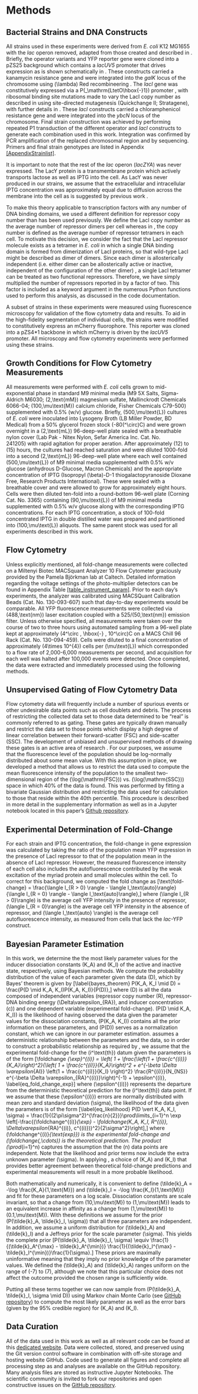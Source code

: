 # Methods

## Bacterial Strains and DNA Constructs

All strains used in these experiments were derived from *E. coli* K12
MG1655 with the *lac* operon removed, adapted from those created and
described in . Briefly, the operator variants and YFP reporter gene were
cloned into a pZS25 background which contains a *lacUV5* promoter that
drives expression as is shown schematically in . These constructs
carried a kanamycin resistance gene and were integrated into the *galK*
locus of the chromosome using \(\lambda\) Red recombineering . The
*lacI* gene was constitutively expressed via a
P\(_\mathrm{LtetO\hbox{-}1}\) promoter , with ribosomal binding site
mutations made to vary the LacI copy number as described in  using
site-directed mutagenesis (Quickchange II; Stratagene), with further
details in . These <span>*lacI*</span> constructs carried a
chloramphenicol resistance gene and were integrated into the *ybcN*
locus of the chromosome. Final strain construction was achieved by
performing repeated P1 transduction  of the different operator and
*lacI* constructs to generate each combination used in this work.
Integration was confirmed by PCR amplification of the replaced
chromosomal region and by sequencing. Primers and final strain genotypes
are listed in Appendix [\[AppendixStrainlist\]](#AppendixStrainlist).

It is important to note that the rest of the *lac* operon (*lacZYA*) was
never expressed. The LacY protein is a transmembrane protein which
actively transports lactose as well as IPTG into the cell. As LacY was
never produced in our strains, we assume that the extracellular and
intracellular IPTG concentration was approximately equal due to
diffusion across the membrane into the cell as is suggested by previous
work .

To make this theory applicable to transcription factors with any number
of DNA binding domains, we used a different definition for repressor
copy number than has been used previously. We define the LacI copy
number as the average number of repressor dimers per cell whereas in ,
the copy number is defined as the average number of repressor tetramers
in each cell. To motivate this decision, we consider the fact that the
LacI repressor molecule exists as a tetramer in *E. coli*  in which a
single DNA binding domain is formed from dimerization of LacI proteins,
so that wild-type LacI might be described as dimer of dimers. Since each
dimer is allosterically independent (i.e. either dimer can be
allosterically active or inactive, independent of the configuration of
the other dimer) , a single LacI tetramer can be treated as two
functional repressors. Therefore, we have simply multiplied the number
of repressors reported in  by a factor of two. This factor is included
as a keyword argument in the numerous Python functions used to perform
this analysis, as discussed in the code documentation.

A subset of strains in these experiments were measured using
fluorescence microscopy for validation of the flow cytometry data and
results. To aid in the high-fidelity segmentation of individual cells,
the strains were modified to constitutively express an mCherry
fluorophore. This reporter was cloned into a pZS4\*1 backbone  in which
mCherry is driven by the *lacUV5* promoter. All microscopy and flow
cytometry experiments were performed using these strains.

## Growth Conditions for Flow Cytometry Measurements

All measurements were performed with *E. coli* cells grown to
mid-exponential phase in standard M9 minimal media (M9 5X Salts,
Sigma-Aldrich M6030; \(2\,\text{mM}\) magnesium sulfate, Mallinckrodt
Chemicals 6066-04; \(100\,\mu\text{M}\) calcium chloride, Fisher
Chemicals C79-500) supplemented with 0.5% (w/v) glucose. Briefly,
\(500\,\mu\text{L}\) cultures of *E. coli* were inoculated into Lysogeny
Broth (LB Miller Powder, BD Medical) from a 50% glycerol frozen stock
(-80\(^\circ\)C) and were grown overnight in a \(2\,\text{mL}\)
96-deep-well plate sealed with a breathable nylon cover (Lab Pak - Nitex
Nylon, Sefar America Inc. Cat. No. 241205) with rapid agitation for
proper aeration. After approximately \(12\) to \(15\) hours, the
cultures had reached saturation and were diluted 1000-fold into a second
\(2\,\text{mL}\) 96-deep-well plate where each well contained
\(500\,\mu\text{L}\) of M9 minimal media supplemented with 0.5% w/v
glucose (anhydrous D-Glucose, Macron Chemicals) and the appropriate
concentration of IPTG (Isopropyl \(\beta\)-D-1 thiogalactopyranoside
Dioxane Free, Research Products International). These were sealed with a
breathable cover and were allowed to grow for approximately eight hours.
Cells were then diluted ten-fold into a round-bottom 96-well plate
(Corning Cat. No. 3365) containing \(90\,\mu\text{L}\) of M9 minimal
media supplemented with 0.5% w/v glucose along with the corresponding
IPTG concentrations. For each IPTG concentration, a stock of 100-fold
concentrated IPTG in double distilled water was prepared and partitioned
into \(100\,\mu\text{L}\) aliquots. The same parent stock was used for
all experiments described in this work.

## Flow Cytometry

Unless explicitly mentioned, all fold-change measurements were collected
on a Miltenyi Biotec MACSquant Analyzer 10 Flow Cytometer graciously
provided by the Pamela Björkman lab at Caltech. Detailed information
regarding the voltage settings of the photo-multiplier detectors can be
found in Appendix Table
[\[table\_instrument\_param\]](#table_instrument_param). Prior to each
day’s experiments, the analyzer was calibrated using MACSQuant
Calibration Beads (Cat. No. 130-093-607) such that day-to-day
experiments would be comparable. All YFP fluorescence measurements were
collected via \(488\,\text{nm}\) laser excitation coupled with a
525/\(50\,\text{nm}\) emission filter. Unless otherwise specified, all
measurements were taken over the course of two to three hours using
automated sampling from a 96-well plate kept at approximately
\(4^\circ \, \hbox{-} \,
10^\circ\)C on a MACS Chill 96 Rack (Cat. No. 130-094-459). Cells were
diluted to a final concentration of approximately \(4\times 10^{4}\)
cells per \(\mu\text{L}\) which corresponded to a flow rate of
2,000-6,000 measurements per second, and acquisition for each well was
halted after 100,000 events were detected. Once completed, the data were
extracted and immediately processed using the following methods.

## Unsupervised Gating of Flow Cytometry Data

Flow cytometry data will frequently include a number of spurious events
or other undesirable data points such as cell doublets and debris. The
process of restricting the collected data set to those data determined
to be “real” is commonly referred to as gating. These gates are
typically drawn manually  and restrict the data set to those points
which display a high degree of linear correlation between their
forward-scatter (FSC) and side-scatter (SSC). The development of
unbiased and unsupervised methods of drawing these gates is an active
area of research . For our purposes, we assume that the fluorescence
level of the population should be log-normally distributed about some
mean value. With this assumption in place, we developed a method that
allows us to restrict the data used to compute the mean fluorescence
intensity of the population to the smallest two-dimensional region of
the \(\log(\mathrm{FSC})\) vs. \(\log(\mathrm{SSC})\) space in which 40%
of the data is found. This was performed by fitting a bivariate Gaussian
distribution and restricting the data used for calculation to those that
reside within the 40th percentile. This procedure is described in more
detail in the supplementary information as well as in a Jupyter notebook
located in this paper’s [Github
repository](https://rpgroup-pboc.github.io/mwc_induction/code/notebooks/unsupervised_gating.html).

## Experimental Determination of Fold-Change

For each strain and IPTG concentration, the fold-change in gene
expression was calculated by taking the ratio of the population mean YFP
expression in the presence of LacI repressor to that of the population
mean in the absence of LacI repressor. However, the measured
fluorescence intensity of each cell also includes the autofluorescence
contributed by the weak excitation of the myriad protein and small
molecules within the cell. To correct for this background, we computed
the fold change as
\[\text{fold-change} = \frac{\langle I_{R > 0} \rangle - \langle I_\text{auto}\rangle}{\langle I_{R = 0} \rangle - \langle I_\text{auto}\rangle},\]
where \(\langle I_{R > 0}\rangle\) is the average cell YFP intensity in
the presence of repressor, \(\langle I_{R = 0}\rangle\) is the average
cell YFP intensity in the absence of repressor, and
\(\langle I_\text{auto} \rangle\) is the average cell autofluorescence
intensity, as measured from cells that lack the *lac*-YFP construct.

## Bayesian Parameter Estimation

In this work, we determine the the most likely parameter values for the
inducer dissociation constants \(K_A\) and \(K_I\) of the active and
inactive state, respectively, using Bayesian methods. We compute the
probability distribution of the value of each parameter given the data
\(D\), which by Bayes’ theorem is given by \[\label{bayes_theorem}
    P(K_A, K_I \mid D) = \frac{P(D \mid K_A, K_I)P(K_A, K_I)}{P(D)},\]
where \(D\) is all the data composed of independent variables (repressor
copy number \(R\), repressor-DNA binding energy
\(\Delta\varepsilon_{RA}\), and inducer concentration \(c\)) and one
dependent variable (experimental fold-change). \(P(D
\mid K_A, K_I)\) is the likelihood of having observed the data given the
parameter values for the dissociation constants, \(P(K_A, K_I)\)
contains all the prior information on these parameters, and \(P(D)\)
serves as a normalization constant, which we can ignore in our parameter
estimation. assumes a deterministic relationship between the parameters
and the data, so in order to construct a probabilistic relationship as
required by , we assume that the experimental fold-change for the
\(i^\text{th}\) datum given the parameters is of the form
\[\foldchange _{\exp}^{(i)} = \left( 1 + \frac{\left(1 +
\frac{c^{(i)}}{K_A}\right)^2}{\left( 1 + \frac{c^{(i)}}{K_A}\right)^2 +
e^{-\beta \Delta \varepsilon_{AI}} \left(1 + \frac{c^{(i)}}{K_I} \right)^2} \frac{R^{(i)}}{N_{NS}} e^{-\beta
\Delta \varepsilon_{RA}^{(i)}}\right)^{-1} + \epsilon^{(i)},
\label{eq_fold_change_exp}\] where \(\epsilon^{(i)}\) represents the
departure from the deterministic theoretical prediction for the
\(i^\text{th}\) data point. If we assume that these \(\epsilon^{(i)}\)
errors are normally distributed with mean zero and standard deviation
\(\sigma\), the likelihood of the data given the parameters is of the
form \[\label{eq_likelihood}
P(D \vert K_A, K_I, \sigma) =
\frac{1}{(2\pi\sigma^2)^{\frac{n}{2}}}\prod\limits_{i=1}^n \exp
\left[-\frac{(\foldchange^{(i)}_{\exp} - \foldchange(K_A, K_I, R^{(i)},
    \Delta\varepsilon_{RA}^{(i)}, c^{(i)}))^2}{2\sigma^2}\right],\]
where \(\foldchange^{(i)}_{\text{exp}}\) is the experimental fold-change
and \(\foldchange(\,\cdots)\) is the theoretical prediction. The product
\(\prod_{i=1}^n\) captures the assumption that the \(n\) data points are
independent. Note that the likelihood and prior terms now include the
extra unknown parameter \(\sigma\). In applying , a choice of \(K_A\)
and \(K_I\) that provides better agreement between theoretical
fold-change predictions and experimental measurements will result in a
more probable likelihood.

Both mathematically and numerically, it is convenient to define
\(\tilde{k}_A =
-\log \frac{K_A}{1\,\text{M}}\) and
\(\tilde{k}_I = -\log \frac{K_I}{1\,\text{M}}\) and fit for these
parameters on a log scale. Dissociation constants are scale invariant,
so that a change from \(10\,\mu\text{M}\) to \(1\,\mu\text{M}\) leads to
an equivalent increase in affinity as a change from \(1\,\mu\text{M}\)
to \(0.1\,\mu\text{M}\). With these definitions we assume for the prior
\(P(\tilde{k}_A, \tilde{k}_I, \sigma)\) that all three parameters are
independent. In addition, we assume a uniform distribution for
\(\tilde{k}_A\) and \(\tilde{k}_I\) and a Jeffreys prior  for the scale
parameter \(\sigma\). This yields the complete prior
\[P(\tilde{k}_A, \tilde{k}_I, \sigma) \equiv \frac{1}{(\tilde{k}_A^{\max} -
\tilde{k}_A^{\min})} \frac{1}{(\tilde{k}_I^{\max} -
\tilde{k}_I^{\min})}\frac{1}{\sigma}.\] These priors are maximally
uninformative meaning that they imply no prior knowledge of the
parameter values. We defined the \(\tilde{k}_A\) and \(\tilde{k}_A\)
ranges uniform on the range of \(-7\) to \(7\), although we note that
this particular choice does not affect the outcome provided the chosen
range is sufficiently wide.

Putting all these terms together we can now sample from \(P(\tilde{k}_A,
\tilde{k}_I, \sigma \mid D)\) using Markov chain Monte Carlo (see
[GitHub
repository](https://rpgroup-pboc.github.io/mwc_induction/code/notebooks/bayesian_parameter_estimation))
to compute the most likely parameter as well as the error bars (given by
the 95% credible region) for \(K_A\) and \(K_I\).

## Data Curation

All of the data used in this work as well as all relevant code can be
found at this [dedicated
website](http://rpgroup-pboc.github.io/mwc_induction). Data were
collected, stored, and preserved using the Git version control software
in combination with off-site storage and hosting website GitHub. Code
used to generate all figures and complete all processing step as and
analyses are available on the GitHub repository. Many analysis files are
stored as instructive Jupyter Notebooks. The scientific community is
invited to fork our repositories and open constructive issues on the
[GitHub repository](https://www.github.com/rpgroup-pboc/mwc_induction).
